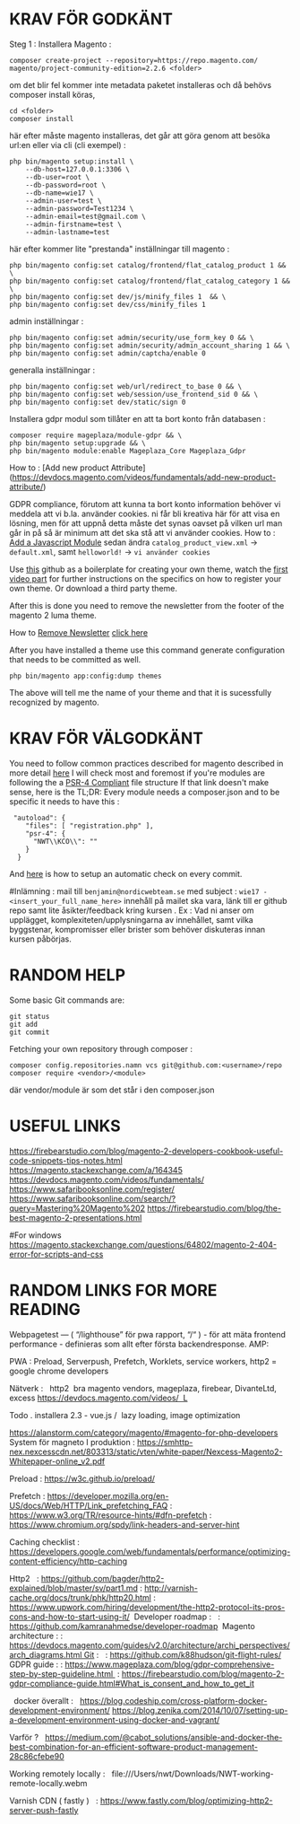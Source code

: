 # KRAV FÖR GODKÄNT 
Steg 1 : Installera Magento : 
```
composer create-project --repository=https://repo.magento.com/
magento/project-community-edition=2.2.6 <folder>
```
om det blir fel kommer inte metadata paketet installeras och då behövs composer install köras, 
```
cd <folder>
composer install 
```
här efter måste magento installeras, det går att göra genom att besöka url:en eller via cli (cli exempel) : 
```
php bin/magento setup:install \
    --db-host=127.0.0.1:3306 \
    --db-user=root \
    --db-password=root \
    --db-name=wie17 \
    --admin-user=test \
    --admin-password=Test1234 \
    --admin-email=test@gmail.com \
    --admin-firstname=test \
    --admin-lastname=test 
```
här efter kommer lite "prestanda" inställningar till magento : 
```
php bin/magento config:set catalog/frontend/flat_catalog_product 1 && \
php bin/magento config:set catalog/frontend/flat_catalog_category 1 && \
php bin/magento config:set dev/js/minify_files 1  && \
php bin/magento config:set dev/css/minify_files 1
```
admin inställningar : 
```
php bin/magento config:set admin/security/use_form_key 0 && \
php bin/magento config:set admin/security/admin_account_sharing 1 && \
php bin/magento config:set admin/captcha/enable 0
```
generalla inställningar : 
```
php bin/magento config:set web/url/redirect_to_base 0 && \
php bin/magento config:set web/session/use_frontend_sid 0 && \
php bin/magento config:set dev/static/sign 0
```
Installera gdpr modul som tillåter en att ta bort konto från databasen : 
```
composer require mageplaza/module-gdpr && \
php bin/magento setup:upgrade && \
php bin/magento module:enable Mageplaza_Core Mageplaza_Gdpr
```
How to : [Add new product Attribute] (https://devdocs.magento.com/videos/fundamentals/add-new-product-attribute/) 

GDPR compliance, förutom att kunna ta bort konto information behöver vi meddela att vi b.la. använder cookies. ni får bli kreativa här för att visa en lösning, men för att uppnå detta måste det synas oavset på vilken url man går in på så är minimum att det ska stå att vi använder cookies.
How to : [Add a Javascript Module](https://devdocs.magento.com/videos/fundamentals/add-a-javascript-module/)
sedan ändra `catalog_product_view.xml` -> `default.xml`, samt `helloworld!` -> `vi använder cookies`

Use [this](https://github.com/mcspronko/magento-2-pronko-consulting-theme) github as a boilerplate for creating your own theme, watch the [first video part](https://www.youtube.com/watch?v=zdjSvVUYMJo) for further instructions on the specifics on how to register your own theme.
Or download a third party theme. 

After this is done you need to remove the newsletter from the footer of the magento 2 luma theme.

How to [Remove Newsletter](http://lmgtfy.com/?q=remove+newsletter+from+footer+magento+2) 
[click here](https://magento.stackexchange.com/questions/164340/how-to-remove-subscribe-field-from-luma-footer)

After you have installed a theme use this command generate configuration that needs to be committed as well. 
```
php bin/magento app:config:dump themes
``` 
The above will tell me the name of your theme and that it is sucessfully recognized by magento. 

# KRAV FÖR VÄLGODKÄNT 
You need to follow common practices described for magento described in more detail [here](https://devdocs.magento.com/guides/v2.2/ext-best-practices/bk-ext-best-practices.html)
I will check most and foremost if you're modules are following the a [PSR-4 Compliant](http://www.php-fig.org/psr/psr-4/) file structure 
If that link doesn't make sense, here is the TL;DR:
Every module needs a composer.json and to be specific it needs to have this : 
```
 "autoload": {
    "files": [ "registration.php" ],
    "psr-4": {
      "NWT\\KCO\\": ""
    }
  }
```
And [here](https://magento.stackexchange.com/a/174728) is how to setup an automatic check on every commit.

#Inlämning : 
mail till `benjamin@nordicwebteam.se` med subject : `wie17 - <insert_your_full_name_here>`
innehåll på mailet ska vara, länk till er github repo 
samt lite åsikter/feedback kring kursen . 
Ex : Vad ni anser om upplägget, komplexiteten/upplysningarna av innehållet, samt vilka byggstenar, kompromisser eller brister som behöver diskuteras innan kursen påbörjas.

# RANDOM HELP
Some basic Git commands are:
```
git status
git add
git commit
```

Fetching your own repository through composer : 
```
composer config.repositories.namn vcs git@github.com:<username>/repo
composer require <vendor>/<module>
``` 
där vendor/module är som det står i den composer.json

# USEFUL LINKS 
 https://firebearstudio.com/blog/magento-2-developers-cookbook-useful-code-snippets-tips-notes.html
https://magento.stackexchange.com/a/164345
https://devdocs.magento.com/videos/fundamentals/
https://www.safaribooksonline.com/register/
https://www.safaribooksonline.com/search/?query=Mastering%20Magento%202
https://firebearstudio.com/blog/the-best-magento-2-presentations.html

#For windows
https://magento.stackexchange.com/questions/64802/magento-2-404-error-for-scripts-and-css

# RANDOM LINKS FOR MORE READING 
Webpagetest — ( “/lighthouse” för pwa rapport, “/“ ) - för att mäta frontend performance - definieras som allt efter första backendresponse. AMP: 
	
PWA : 
	Preload, Serverpush, Prefetch, Worklets, service workers, http2 = google chrome developers 

Nätverk :  	http2  bra magento vendors, mageplaza, firebear, DivanteLtd, excess 
https://devdocs.magento.com/videos/  L


Todo . 
	installera 2.3 - vue.js /  lazy loading, image optimization  

https://alanstorm.com/category/magento/#magento-for-php-developers   System för magneto I produktion : https://smhttp-nex.nexcesscdn.net/803313/static/vten/white-paper/Nexcess-Magento2-Whitepaper-online_v2.pdf

Preload : https://w3c.github.io/preload/

Prefetch 
 : https://developer.mozilla.org/en-US/docs/Web/HTTP/Link_prefetching_FAQ
 : https://www.w3.org/TR/resource-hints/#dfn-prefetch
 : https://www.chromium.org/spdy/link-headers-and-server-hint

Caching checklist : https://developers.google.com/web/fundamentals/performance/optimizing-content-efficiency/http-caching

Http2  	: https://github.com/bagder/http2-explained/blob/master/sv/part1.md
	: http://varnish-cache.org/docs/trunk/phk/http20.html
	: https://www.upwork.com/hiring/development/the-http2-protocol-its-pros-cons-and-how-to-start-using-it/
 Developer roadmap :  	: https://github.com/kamranahmedse/developer-roadmap
 Magento architecture : 
	: https://devdocs.magento.com/guides/v2.0/architecture/archi_perspectives/arch_diagrams.html Git :   : https://github.com/k88hudson/git-flight-rules/
 GDPR guide : 
	: https://www.mageplaza.com/blog/gdpr-comprehensive-step-by-step-guideline.html 	: https://firebearstudio.com/blog/magento-2-gdpr-compliance-guide.html#What_is_consent_and_how_to_get_it

  docker överallt :  	https://blog.codeship.com/cross-platform-docker-development-environment/
	https://blog.zenika.com/2014/10/07/setting-up-a-development-environment-using-docker-and-vagrant/

Varför ?  	https://medium.com/@cabot_solutions/ansible-and-docker-the-best-combination-for-an-efficient-software-product-management-28c86cfebe90

Working remotely locally :  	file:///Users/nwt/Downloads/NWT-working-remote-locally.webm

Varnish CDN ( fastly )  	: https://www.fastly.com/blog/optimizing-http2-server-push-fastly
